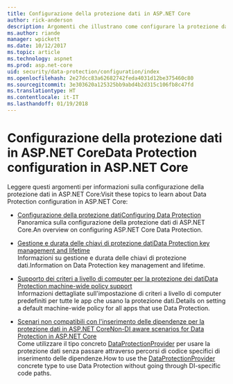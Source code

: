 ```yaml
---
title: Configurazione della protezione dati in ASP.NET Core
author: rick-anderson
description: Argomenti che illustrano come configurare la protezione dati in ASP.NET Core.
ms.author: riande
manager: wpickett
ms.date: 10/12/2017
ms.topic: article
ms.technology: aspnet
ms.prod: asp.net-core
uid: security/data-protection/configuration/index
ms.openlocfilehash: 2e27dcc83a62682742feda4031d12be375460c80
ms.sourcegitcommit: 3e303620a125325bb9abd4b2d315c106fb8c47fd
ms.translationtype: HT
ms.contentlocale: it-IT
ms.lasthandoff: 01/19/2018
---
```

# <a name="data-protection-configuration-in-aspnet-core"></a><span data-ttu-id="7aa8b-103">Configurazione della protezione dati in ASP.NET Core</span><span class="sxs-lookup"><span data-stu-id="7aa8b-103">Data Protection configuration in ASP.NET Core</span></span>

<span data-ttu-id="7aa8b-104">Leggere questi argomenti per informazioni sulla configurazione della protezione dati in ASP.NET Core:</span><span class="sxs-lookup"><span data-stu-id="7aa8b-104">Visit these topics to learn about Data Protection configuration in ASP.NET Core:</span></span>

* [<span data-ttu-id="7aa8b-105">Configurazione della protezione dati</span><span class="sxs-lookup"><span data-stu-id="7aa8b-105">Configuring Data Protection</span></span>](xref:security/data-protection/configuration/overview)  
  <span data-ttu-id="7aa8b-106">Panoramica sulla configurazione della protezione dati di ASP.NET Core.</span><span class="sxs-lookup"><span data-stu-id="7aa8b-106">An overview on configuring ASP.NET Core Data Protection.</span></span>

* [<span data-ttu-id="7aa8b-107">Gestione e durata delle chiavi di protezione dati</span><span class="sxs-lookup"><span data-stu-id="7aa8b-107">Data Protection key management and lifetime</span></span>](xref:security/data-protection/configuration/default-settings)  
  <span data-ttu-id="7aa8b-108">Informazioni su gestione e durata delle chiavi di protezione dati.</span><span class="sxs-lookup"><span data-stu-id="7aa8b-108">Information on Data Protection key management and lifetime.</span></span>

* [<span data-ttu-id="7aa8b-109">Supporto dei criteri a livello di computer per la protezione dei dati</span><span class="sxs-lookup"><span data-stu-id="7aa8b-109">Data Protection machine-wide policy support</span></span>](xref:security/data-protection/configuration/machine-wide-policy)  
  <span data-ttu-id="7aa8b-110">Informazioni dettagliate sull'impostazione di criteri a livello di computer predefiniti per tutte le app che usano la protezione dati.</span><span class="sxs-lookup"><span data-stu-id="7aa8b-110">Details on setting a default machine-wide policy for all apps that use Data Protection.</span></span>

* [<span data-ttu-id="7aa8b-111">Scenari non compatibili con l'inserimento delle dipendenze per la protezione dati in ASP.NET Core</span><span class="sxs-lookup"><span data-stu-id="7aa8b-111">Non-DI aware scenarios for Data Protection in ASP.NET Core</span></span>](xref:security/data-protection/configuration/non-di-scenarios)  
  <span data-ttu-id="7aa8b-112">Come utilizzare il tipo concreto [DataProtectionProvider](/dotnet/api/Microsoft.AspNetCore.DataProtection.DataProtectionProvider) per usare la protezione dati senza passare attraverso percorsi di codice specifici di inserimento delle dipendenze.</span><span class="sxs-lookup"><span data-stu-id="7aa8b-112">How to use the [DataProtectionProvider](/dotnet/api/Microsoft.AspNetCore.DataProtection.DataProtectionProvider) concrete type to use Data Protection without going through DI-specific code paths.</span></span>
